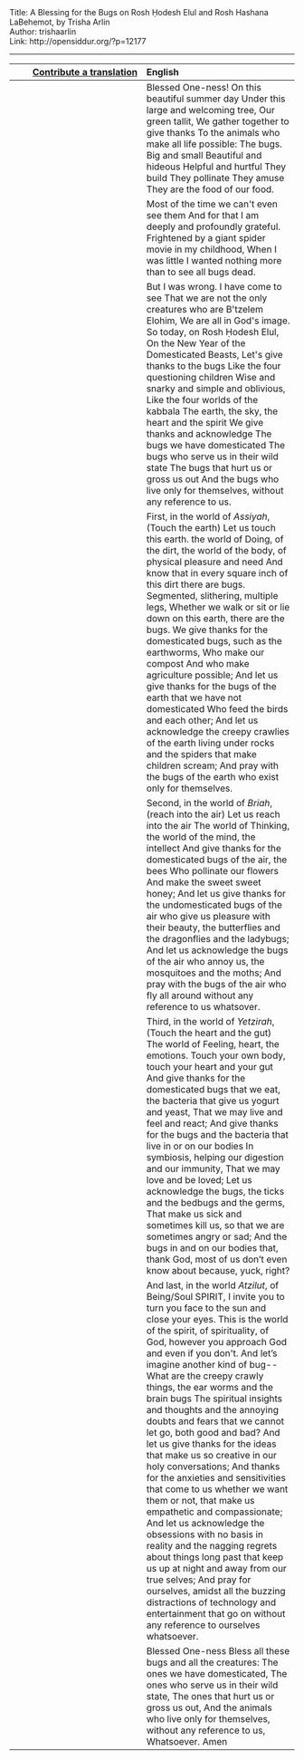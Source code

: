<html>
<head></head>
<body>
Title: A Blessing for the Bugs on Rosh Ḥodesh Elul and Rosh Hashana LaBehemot, by Trisha Arlin<br />
Author: trishaarlin<br />
Link: http://opensiddur.org/?p=12177
<p />
<hr />

<table style="margin-left: auto;margin-right: auto;" class="draggable">
<thead><tr><th id="x" style="text-align: right;"><a href="/contributing/upload/">Contribute a translation</a></th><th style="text-align: left;">English</th></tr></thead>
<tbody>
<tr><td style="vertical-align:top;" width="46%">
<div class="liturgy"><span lang="he">

</span></div></td>
 
<td style="vertical-align:top;" width="53%">
<div class="english">
Blessed One-ness!
On this beautiful summer day
Under this large and welcoming tree,
Our green tallit,
We gather together to give thanks
To the animals who make all life possible:
The bugs.
Big and small
Beautiful and hideous
Helpful and hurtful
They build
They pollinate
They amuse
They are the food of our food.
</div></td></tr>


<tr><td style="vertical-align:top;" width="46%">
<div class="liturgy"><span lang="he">

</span></div></td>
 
<td style="vertical-align:top;" width="53%">
<div class="english">
Most of the time we can't even see them
And for that I am deeply and profoundly grateful.
Frightened by a giant spider movie in my childhood,
When I was little I wanted nothing more than to see all bugs dead.
</div></td></tr>


<tr><td style="vertical-align:top;" width="46%">
<div class="liturgy"><span lang="he">

</span></div></td>
 
<td style="vertical-align:top;" width="53%">
<div class="english">
But I was wrong.
I have come to see
That we are not the only creatures who are B'tzelem Elohim,
We are all in God's image.
So today, on Rosh Ḥodesh Elul,
On the New Year of the Domesticated Beasts,
Let's give thanks to the bugs
Like the four questioning children
Wise and snarky and simple and oblivious,
Like the four worlds of the kabbala
The earth, the sky, the heart and the spirit
We give thanks and acknowledge
The bugs we have domesticated
The bugs who serve us in their wild state
The bugs that hurt us or gross us out
And the bugs who live only for themselves, without any reference to us.
</div></td></tr>


<tr><td style="vertical-align:top;" width="46%">
<div class="liturgy"><span lang="he">

</span></div></td>
 
<td style="vertical-align:top;" width="53%">
<div class="english">
First, in the world of <em>Assiyah</em>,
(Touch the earth)
Let us touch this earth.
the world of Doing, of the dirt,
the world of the body, of physical pleasure and need
And know that in every square inch of this dirt there are bugs.
Segmented, slithering, multiple legs,
Whether we walk or sit or lie down on this earth,
there are the bugs.
We give thanks for the domesticated bugs, such as the earthworms,
Who make our compost
And who make agriculture possible;
And let us give thanks for the bugs of the earth that we have not domesticated
Who feed the birds and each other;
And let us acknowledge the creepy crawlies of the earth living under rocks and the spiders that make children scream;
And pray with the bugs of the earth who exist only for themselves.
</div></td></tr>


<tr><td style="vertical-align:top;" width="46%">
<div class="liturgy"><span lang="he">

</span></div></td>
 
<td style="vertical-align:top;" width="53%">
<div class="english">
Second, in the world of <em>Briah</em>,
(reach into the air)
Let us reach into the air
The world of Thinking,
the world of the mind, the intellect
And give thanks for the domesticated bugs of the air, the bees
Who pollinate our flowers
And make the sweet sweet honey;
And let us give thanks for the undomesticated bugs of the air who give us pleasure with their beauty, the butterflies and the dragonflies and the ladybugs;
And let us acknowledge the bugs of the air who annoy us, the mosquitoes and the moths;
And pray with the bugs of the air who fly all around without any reference to us whatsover.
</div></td></tr>


<tr><td style="vertical-align:top;" width="46%">
<div class="liturgy"><span lang="he">

</span></div></td>
 
<td style="vertical-align:top;" width="53%">
<div class="english">
Third, in the world of <em>Yetzirah</em>,
(Touch the heart and the gut)
The world of Feeling, heart, the emotions.
Touch your own body, touch your heart and your gut
And give thanks for the domesticated bugs that we eat, the bacteria that give us yogurt and yeast,
That we may live and feel and react;
And give thanks for the bugs and the bacteria that live in or on our bodies
In symbiosis, helping our digestion and our immunity,
That we may love and be loved;
Let us acknowledge the bugs, the ticks and the bedbugs and the germs,
That make us sick and sometimes kill us, so that we are sometimes angry or sad;
And the bugs in and on our bodies that, thank God, most of us don’t even know about because, yuck, right?
</div></td></tr>


<tr><td style="vertical-align:top;" width="46%">
<div class="liturgy"><span lang="he">

</span></div></td>
 
<td style="vertical-align:top;" width="53%">
<div class="english">
And last, in the world <em>Atzilut</em>, of Being/Soul SPIRIT,
I invite you to turn you face to the sun and close your eyes.
This is the world of the spirit, of spirituality, of God, however you approach God and even if you don't.
And let’s imagine another kind of bug--
What are the creepy crawly things, the ear worms and the brain bugs
The spiritual insights and thoughts and the annoying doubts and fears that we cannot let go, both good and bad?
And let us give thanks for the ideas that make us so creative in our holy conversations;
And thanks for the anxieties and sensitivities that come to us whether we want them or not, that make us empathetic and compassionate;
And let us acknowledge the obsessions with no basis in reality and the nagging regrets about things long past that keep us up at night and away from our true selves;
And pray for ourselves, amidst all the buzzing distractions of technology and entertainment that go on without any reference to ourselves whatsoever.
</div></td></tr>


<tr><td style="vertical-align:top;" width="46%">
<div class="liturgy"><span lang="he">

</span></div></td>
 
<td style="vertical-align:top;" width="53%">
<div class="english">
Blessed One-ness
Bless all these bugs and all the creatures:
The ones we have domesticated,
The ones who serve us in their wild state,
The ones that hurt us or gross us out,
And the animals who live only for themselves, without any reference to us,
Whatsoever.
Amen
</div></td></tr>
</tbody></table>
</body>
</html>